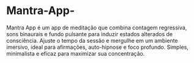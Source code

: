 # Mantra-App-
Mantra App é um app de meditação que combina contagem regressiva, sons binaurais e fundo pulsante para induzir estados alterados de consciência. Ajuste o tempo da sessão e mergulhe em um ambiente imersivo, ideal para afirmações, auto-hipnose e foco profundo. Simples, minimalista e eficaz para maximizar sua concentração.
